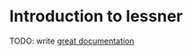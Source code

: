 # Introduction to lessner

TODO: write [great documentation](http://jacobian.org/writing/what-to-write/)
